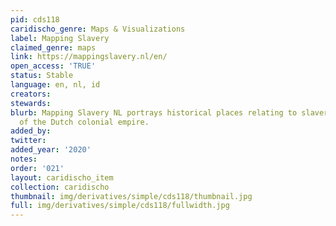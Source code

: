 ```yaml
---
pid: cds118
caridischo_genre: Maps & Visualizations
label: Mapping Slavery
claimed_genre: maps
link: https://mappingslavery.nl/en/
open_access: 'TRUE'
status: Stable
language: en, nl, id
creators:
stewards:
blurb: Mapping Slavery NL portrays historical places relating to slavery on the map
  of the Dutch colonial empire.
added_by:
twitter:
added_year: '2020'
notes:
order: '021'
layout: caridischo_item
collection: caridischo
thumbnail: img/derivatives/simple/cds118/thumbnail.jpg
full: img/derivatives/simple/cds118/fullwidth.jpg
---
```

